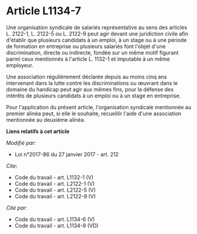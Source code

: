 # Article L1134-7

Une organisation syndicale de salariés représentative au sens des articles L. 2122-1, L. 2122-5 ou L. 2122-9 peut agir devant
une juridiction civile afin d'établir que plusieurs candidats à un emploi, à un stage ou à une période de formation en
entreprise ou plusieurs salariés font l'objet d'une discrimination, directe ou indirecte, fondée sur un même motif figurant
parmi ceux mentionnés à l'article L. 1132-1 et imputable à un même employeur. 

Une association régulièrement déclarée depuis au moins cinq ans intervenant dans la lutte contre les discriminations ou
œuvrant dans le domaine du handicap peut agir aux mêmes fins, pour la défense des intérêts de plusieurs candidats à un emploi
ou à un stage en entreprise. 

Pour l'application du présent article, l'organisation syndicale mentionnée au premier alinéa peut, si elle le souhaite,
recueillir l'aide d'une association mentionnée au deuxième alinéa.

**Liens relatifs à cet article**

_Modifié par_:

  - Loi n°2017-86 du 27 janvier 2017 - art. 212

_Cite_:

  - Code du travail - art. L1132-1 (V)
  - Code du travail - art. L2122-1 (V)
  - Code du travail - art. L2122-5 (V)
  - Code du travail - art. L2122-9 (V)

_Cité par_:

  - Code du travail - art. L1134-6 (V)
  - Code du travail - art. L1134-9 (VD)
